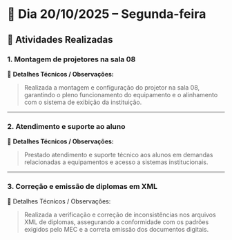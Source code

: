 # 📅 Dia 20/10/2025 – Segunda-feira

## 🧩 Atividades Realizadas

### 1. Montagem de projetores na sala 08

📌 **Detalhes Técnicos / Observações:**

> Realizada a montagem e configuração do projetor na sala 08, garantindo o pleno funcionamento do equipamento e o alinhamento com o sistema de exibição da instituição.

---

### 2. Atendimento e suporte ao aluno

📌 **Detalhes Técnicos / Observações:**

> Prestado atendimento e suporte técnico aos alunos em demandas relacionadas a equipamentos e acesso a sistemas institucionais.

---

### 3. Correção e emissão de diplomas em XML

📌 Detalhes Técnicos / Observações:

> Realizada a verificação e correção de inconsistências nos arquivos XML de diplomas, assegurando a conformidade com os padrões exigidos pelo MEC e a correta emissão dos documentos digitais.
